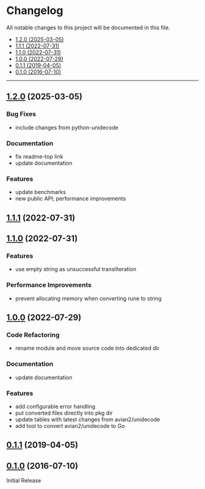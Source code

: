 # Changelog

All notable changes to this project will be documented in this file.

- [1.2.0 (2025-03-05)](#120-2025-03-05)
- [1.1.1 (2022-07-31)](#111-2022-07-31)
- [1.1.0 (2022-07-31)](#110-2022-07-31)
- [1.0.0 (2022-07-29)](#100-2022-07-29)
- [0.1.1 (2019-04-05)](#011-2019-04-05)
- [0.1.0 (2016-07-10)](#010-2016-07-10)

---

<a name="1.2.0"></a>
## [1.2.0](https://github.com/aisbergg/go-bruh/compare/v1.1.1...v1.2.0) (2025-03-05)

### Bug Fixes

- include changes from python-unidecode

### Documentation

- fix readme-top link
- update documentation

### Features

- update benchmarks
- new public API; performance improvements


<a name="1.1.1"></a>
## [1.1.1](https://github.com/aisbergg/go-bruh/compare/v1.1.0...v1.1.1) (2022-07-31)


<a name="1.1.0"></a>
## [1.1.0](https://github.com/aisbergg/go-bruh/compare/v1.0.0...v1.1.0) (2022-07-31)

### Features

- use empty string as unsuccessful transliteration

### Performance Improvements

- prevent allocating memory when converting rune to string


<a name="1.0.0"></a>
## [1.0.0](https://github.com/aisbergg/go-bruh/compare/v0.1.1...v1.0.0) (2022-07-29)

### Code Refactoring

- rename module and move source code into dedicated dir

### Documentation

- update documentation

### Features

- add configurable error handling
- put converted files directly into pkg dir
- update tables with latest changes from avian2/unidecode
- add tool to convert avian2/unidecode to Go


<a name="0.1.1"></a>
## [0.1.1](https://github.com/aisbergg/go-bruh/compare/v0.1.0...v0.1.1) (2019-04-05)


<a name="0.1.0"></a>
## [0.1.0]() (2016-07-10)

Initial Release
